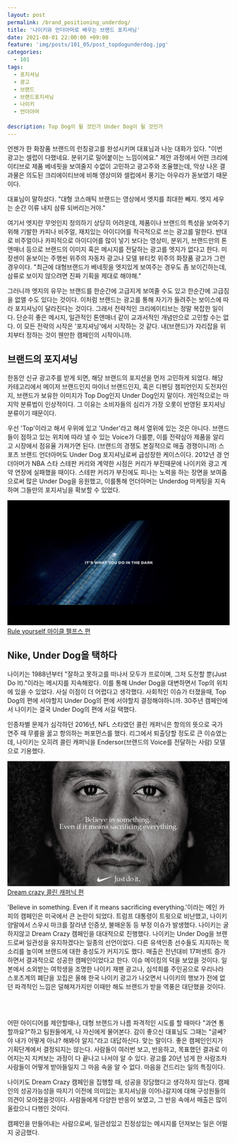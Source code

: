 ```yaml
---
layout: post
permalink: /brand_positioning_underdog/
title: '나이키와 언더아머로 배우는 브랜드 포지셔닝'
date: 2021-08-01 22:00:00 +09:00
feature: 'img/posts/101_05/post_topdogunderdog.jpg'
categories:
  - 101
tags:
  - 포지셔닝
  - 광고
  - 브랜드
  - 브랜드포지셔닝
  - 나이키
  - 언더아머

description: Top Dog이 될 것인가 Under Dog이 될 것인가
---
```

언젠가 한 화장품 브랜드의 런칭광고를 완성시키며 대표님과 나눈 대화가 있다.
"이번 광고는 셀럽이 다했네요. 분위기로 밀어붙이는 느낌이에요." 제안 과정에서 어떤 크리에이티브로 제품 베네핏을 보여줄지 수없이 고민하고 광고주와 조율했는데, 막상 나온 결과물은 의도된 크리에이티브에 비해 영상미와 셀럽에서 풍기는 아우라가 돋보였기 때문이다.

대표님이 말하셨다. "대형 코스매틱 브랜드는 영상에서 엣지를 최대한 빼지. 엣지 세우는 순간 이류 내지 삼류 되버리는거야."

여기서 엣지란 무엇인지 정의하기 상당히 어려운데, 제품이나 브랜드의 특성을 보여주기 위해 기발한 카피나 비주얼, 재치있는 아이디어를 적극적으로 쓰는 광고를 말한다. 반대로 비주얼이나 카피적으로 아이디어를 많이 넣기 보다는 영상미, 분위기, 브랜드만의 톤앤매너 등으로 브랜드의 이미지 혹은 메시지를 전달하는 광고를 엣지가 없다고 한다. 미장센이 돋보이는 주행씬 위주의 자동차 광고나 모델 뷰티컷 위주의 화장품 광고가 그런 경우이다.
"최근에 대형브랜드가 베네핏을 엣지있게 보여주는 경우도 좀 보이긴하는데, 삼류로 보이지 않으려면 진짜 기획을 제대로 해야해."

그러니까 엣지의 유무는 브랜드를 한순간에 고급지게 보여줄 수도 있고 한순간에 고급짐을 없앨 수도 있다는 것이다. 이처럼 브랜드는 광고를 통해 자기가 들려주는 보이스에 따라 포지셔닝이 달라진다는 것이다. 그래서 전략적인 크리에이티브는 정말 복잡한 일이다. 단순히 좋은 메시지, 일관적인 톤앤매너 같이 교과서적인 개념만으로 고민할 수는 없다. 이 모든 전략의 시작은 '포지셔닝'에서 시작하는 것 같다. 내(브랜드)가 자리잡을 위치부터 정하는 것이 웬만한 캠페인의 시작이니까.

## 브랜드의 포지셔닝
한동안 신규 광고주를 받게 되면, 해당 브랜드의 포지션을 먼저 고민하게 되었다. 해당 카테고리에서 메이저 브랜드인지 마이너 브랜드인지, 혹은 디펜딩 챔피언인지 도전자인지, 브랜드가 보유한 이미지가 Top Dog인지 Under Dog인지 말이다. 개인적으로는 마지막 분류법이 인상적이다. 그 이유는 소비자들의 심리가 가장 오롯이 반영된 포지셔닝 분류이기 때문이다.

우선 'Top'이라고 해서 우위에 있고 'Under'라고 해서 열위에 있는 것은 아니다. 브랜드들이 점하고 있는 위치에 따라 낼 수 있는 Voice가 다를뿐, 이를 전략삼아 제품을 알리고 시장에서 점유율 가져가면 된다. (브랜드의 경쟁도 본질적으로 매출 경쟁이니까)
스포츠 브랜드 언더아머도 Under Dog 포지셔닝로써 급성장한 케이스이다. 2012년 경 언더아머가 NBA 스타 스테판 커리와 계약한 시점은 커리가 부진때문에 나이키와 광고 계약 연장에 실패했을 때이다. 스테판 커리가 부진에도 피나는 노력을 하는 장면을 보여줌으로써 많은 Under Dog을 응원했고, 이를통해 언더아머는 Underdog 마케팅을 지속하며 그들만의 포지셔닝을 확보할 수 있었다.

![Rule yourself 마이클 펠프스 편](/img/posts/101_05/top_underamour.png)
[Rule yourself 마이클 펠프스 편](https://youtu.be/mDQDTPWNcQ0)


## Nike, Under Dog을 택하다
나이키는 1988년부터 "잘하고 못하고를 떠나서 모두가 프로이며, 그저 도전할 뿐(Just Do It)."이라는 메시지를 지속해왔다. 이를 통해 Under Dog을 대변하면서 Top의 위치에 있을 수 있었다. 사실 이점이 더 어렵다고 생각했다. 사회적인 이슈가 터졌을때, Top Dog의 편에 서야할지 Under Dog의 편에 서야할지 결정해야하니까. 30주년 캠페인에서 나이키는 결국 Under Dog의 편에 서길 택했다.

인종차별 문제가 심각하던 2016년, NFL 스타였던 콜린 캐퍼닉은 항의의 뜻으로 국가 연주 때 무릎을 꿇고 항의하는 퍼포먼스를 했다. 리그에서 퇴출당할 정도로 큰 이슈였는데, 나이키는 오히려 콜린 캐퍼닉을 Endersor(브랜드의 Voice를 전달하는 사람) 모델으로 기용했다.

![Dream crazy 콜린 캐퍼닉 편](/img/posts/101_05/under_nike.jpg)
[Dream crazy 콜린 캐퍼닉 편](https://youtu.be/WW2yKSt2C_A)

'Believe in something. Even if it means sacrificing everything.'이라는 메인 카피의 캠페인은 미국에서 큰 논란이 되었다. 트럼프 대통령이 트윗으로 비난했고, 나이키 양말에서 스우시 마크를 잘라낸 인증샷, 불매운동 등 부정 이슈가 발생했다. 나이키는 굴하지않고 Dream Crazy 캠페인을 대대적으로 진행했다. 나이키는 Under Dog을 브랜드로써 일관성을 유지하겠다는 일종의 선언이었다. 다른 유색인종 선수들도 지지하는 목소리를 높이며 브랜드에 대한 충성도가 커지기도 했다. 매출은 전년대비 17퍼센트 증가하면서 결과적으로 성공한 캠페인이었다고 한다. 이슈 메이킹의 덕을 보았을 것이다.
일본에서 소외받는 여학생을 조명한 나이키 재팬 광고나, 심석희를 주인공으로 우리나라 스포츠계의 폐단을 꼬집은 올해 한국 나이키 광고가 나오면서 나이키의 행보가 전에 없던 파격적인 느낌은 덜해져가지만 이때만 해도 브랜드가 받을 역풍은 대단했을 것이다.

<br><br>

어떤 아이디어를 제안할때나, 대형 브랜드가 나름 파격적인 시도를 할 때마다 "과연 통할까요?"하고 팀원들에게, 나 자신에게 물어본다. 감이 좋으신 대표님도 그때는 "글쎄? 야 내가 어떻게 아냐? 해봐야 알지."라고 대답하신다. 맞는 말이다. 좋은 캠페인인지가 기획단계에서 결정되지는 않는다. 사람들이 여러번 보고, 반응하고, 목표했던 결과로 이어지는지 지켜보는 과정이 다 끝나고 나서야 알 수 있다. 광고를 20년 넘게 한 사람조차 사람들이 어떻게 받아들일지 그 마음 속을 알 수 없다. 마음을 건드리는 일의 특징이다.

나이키도 Dream Crazy 캠페인을 집행할 때, 성공을 장담했다고 생각하지 않는다. 캠페인의 성공가능성을 따지기 이전에 의미있는 포지셔닝을 이어나갈지에 대해 구성원들의 의견이 모아졌을것이다. 사람들에게 다양한 반응이 보였고, 그 반응 속에서 매출은 많이 올랐으니 다행인 것이다.

캠페인을 만들어내는 사람으로써, 일관성있고 진정성있는 메시지를 던져보는 일은 어떨지 궁금했다.
